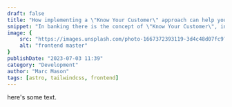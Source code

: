 ```yaml
---
draft: false
title: "How implementing a \"Know Your Customer\" approach can help you make better reports."
snippet: "In banking there is the concept of \"Know Your Customer\", in this article we look at how adopting that approach can save you time and make your report consumers happier."
image: {
    src: "https://images.unsplash.com/photo-1667372393119-3d4c48d07fc9?&fit=crop&w=430&h=240",
    alt: "frontend master"
}
publishDate: "2023-07-03 11:39"
category: "Development"
author: "Marc Mason"
tags: [astro, tailwindcss, frontend]
---
```


here's some text.